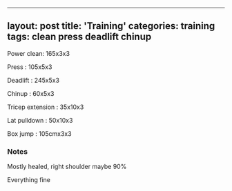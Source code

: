  ---
layout: post
title:  'Training'
categories: training
tags: clean press deadlift chinup
---

Power clean: 165x3x3

Press : 105x5x3

Deadlift  : 245x5x3

Chinup  : 60x5x3

Tricep extension  : 35x10x3

Lat pulldown  : 50x10x3

Box jump  : 105cmx3x3

### Notes

Mostly healed, right shoulder maybe 90%

Everything fine
